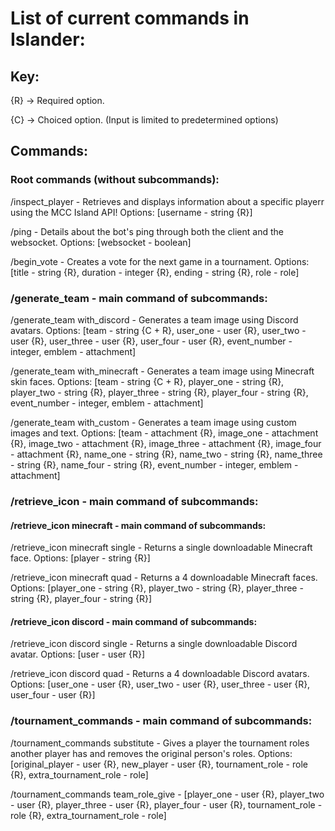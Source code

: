 # List of current commands in Islander:

## Key:

{R} -> Required option.

{C} -> Choiced option. (Input is limited to predetermined options)

## Commands:

### Root commands (without subcommands):

/inspect_player - Retrieves and displays information about a specific playerr using the MCC Island API! Options: [username - string {R}]

/ping - Details about the bot's ping through both the client and the websocket. Options: [websocket - boolean]

/begin_vote - Creates a vote for the next game in a tournament. Options: [title - string {R}, duration - integer {R}, ending - string {R}, role - role]

### /generate_team - main command of subcommands:

/generate_team with_discord - Generates a team image using Discord avatars. Options: [team - string {C + R}, user_one - user {R}, user_two - user {R}, user_three - user {R}, user_four - user {R}, event_number - integer, emblem - attachment]

/generate_team with_minecraft - Generates a team image using Minecraft skin faces. Options: [team - string {C + R}, player_one - string {R}, player_two - string {R}, player_three - string {R}, player_four - string {R}, event_number - integer, emblem - attachment]

/generate_team with_custom - Generates a team image using custom images and text. Options: [team - attachment {R}, image_one - attachment {R}, image_two - attachment {R}, image_three - attachment {R}, image_four - attachment {R}, name_one - string {R}, name_two - string {R}, name_three - string {R}, name_four - string {R}, event_number - integer, emblem - attachment]

### /retrieve_icon - main command of subcommands:
#### /retrieve_icon minecraft - main command of subcommands: 
/retrieve_icon minecraft single -  Returns a single downloadable Minecraft face. Options: [player - string {R}]

/retrieve_icon minecraft quad -  Returns a 4 downloadable Minecraft faces. Options: [player_one - string {R}, player_two - string {R}, player_three - string {R}, player_four - string {R}]
#### /retrieve_icon discord - main command of subcommands: 
/retrieve_icon discord single -  Returns a single downloadable Discord avatar. Options: [user - user {R}]

/retrieve_icon discord quad -  Returns a 4 downloadable Discord avatars. Options: [user_one - user {R}, user_two - user {R}, user_three - user {R}, user_four - user {R}]

### /tournament_commands - main command of subcommands:
/tournament_commands substitute - Gives a player the tournament roles another player has and removes the original person's roles. Options: [original_player - user {R}, new_player - user {R}, tournament_role - role {R}, extra_tournament_role - role]

/tournament_commands team_role_give - [player_one - user {R}, player_two - user {R}, player_three - user {R}, player_four - user {R}, tournament_role - role {R}, extra_tournament_role - role]
